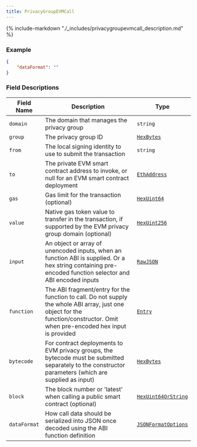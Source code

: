 ```yaml
---
title: PrivacyGroupEVMCall
---
```

{% include-markdown "./_includes/privacygroupevmcall_description.md" %}

### Example

```json
{
    "dataFormat": ""
}
```

### Field Descriptions

| Field Name | Description | Type |
|------------|-------------|------|
| `domain` | The domain that manages the privacy group | `string` |
| `group` | The privacy group ID | [`HexBytes`](simpletypes.md#hexbytes) |
| `from` | The local signing identity to use to submit the transaction | `string` |
| `to` | The private EVM smart contract address to invoke, or null for an EVM smart contract deployment | [`EthAddress`](simpletypes.md#ethaddress) |
| `gas` | Gas limit for the transaction (optional) | [`HexUint64`](simpletypes.md#hexuint64) |
| `value` | Native gas token value to transfer in the transaction, if supported by the EVM privacy group domain (optional) | [`HexUint256`](simpletypes.md#hexuint256) |
| `input` | An object or array of unencoded inputs, when an function ABI is supplied. Or a hex string containing pre-encoded function selector and ABI encoded inputs | [`RawJSON`](simpletypes.md#rawjson) |
| `function` | The ABI fragment/entry for the function to call. Do not supply the whole ABI array, just one object for the function/constructor. Omit when pre-encoded hex input is provided | [`Entry`](transactioninput.md#entry) |
| `bytecode` | For contract deployments to EVM privacy groups, the bytecode must be submitted separately to the constructor parameters (which are supplied as input) | [`HexBytes`](simpletypes.md#hexbytes) |
| `block` | The block number or 'latest' when calling a public smart contract (optional) | [`HexUint64OrString`](simpletypes.md#hexuint64orstring) |
| `dataFormat` | How call data should be serialized into JSON once decoded using the ABI function definition | [`JSONFormatOptions`](jsonformatoptions.md#jsonformatoptions) |

